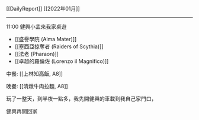 [[DailyReport]]
[[2022年01月]]

---

11:00 健興小孟來我家桌遊
- [[盛譽學院 (Alma Mater)]]
- [[塞西亞掠奪者 (Raiders of Scythia)]]
- [[法老 (Pharaon)]]
- [[卓越的羅倫佐 (Lorenzo il Magnifico)]]

中餐: [[上林知高飯, A8]]

晚餐: [[清燉牛肉拉麵, A8]]

玩了一整天，到半夜一點多，我先開健興的車載到我自己家門口，

健興再開回家
